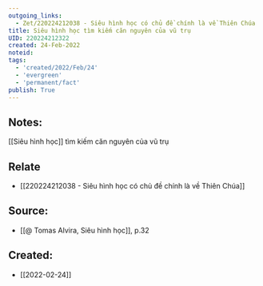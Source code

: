 ```yaml
---
outgoing_links:
  - Zet/220224212038 - Siêu hình học có chủ đề chính là về Thiên Chúa
title: Siêu hình học tìm kiếm căn nguyên của vũ trụ
UID: 220224212322
created: 24-Feb-2022
noteid:
tags:
  - 'created/2022/Feb/24'
  - 'evergreen'
  - 'permanent/fact'
publish: True
---
```

## Notes:
[[Siêu hình học]] tìm kiếm căn nguyên của vũ trụ

## Relate
- [[220224212038 - Siêu hình học có chủ đề chính là về Thiên Chúa]]

## Source:
- [[@ Tomas Alvira, Siêu hình học]], p.32




## Created:
- [[2022-02-24]]
